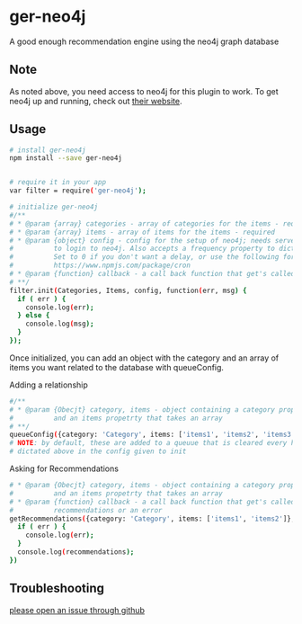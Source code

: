 # ger-neo4j
A good enough recommendation engine using the neo4j graph database

## Note
As noted above, you need access to neo4j for this plugin to work. To get neo4j up and running, check out [their website](https://neo4j.com/).

## Usage

```sh
# install ger-neo4j
npm install --save ger-neo4j


# require it in your app
var filter = require('ger-neo4j');

# initialize ger-neo4j
#/**
# * @param {array} categories - array of categories for the items - required
# * @param {array} items - array of items for the items - required
# * @param {object} config - config for the setup of neo4j; needs server, user, password properties
#          to login to neo4j. Also accepts a frequency property to dictate when to clear the config.
#          Set to 0 if you don't want a delay, or use the following format to use a custom timeframe:
#          https://www.npmjs.com/package/cron
# * @param {function} callback - a call back function that get's called on success or error
# **/
filter.init(Categories, Items, config, function(err, msg) {
  if ( err ) {
    console.log(err);
  } else {
    console.log(msg);
  }
});
```

Once initialized, you can add an object with the category and an array of items you want related to the database with queueConfig.

Adding a relationship

```sh
#/**
# * @param {Obecjt} category, items - object containing a category property that takes a string
#          and an items propetrty that takes an array
# **/
queueConfig({category: 'Category', items: ['items1', 'items2', 'items3']})
# NOTE: by default, these are added to a queuue that is cleared every hour unless
# dictated above in the config given to init
```

Asking for Recommendations

```sh
# * @param {Obecjt} category, items - object containing a category property that takes a string
#          and an items propetrty that takes an array
# * @param {function} callback - a call back function that get's called on success with
#          recommendations or an error
getRecommendations({category: 'Category', items: ['items1', 'items2']}, function(err, recommendations) {
  if ( err ) {
    console.log(err);
  }
  console.log(recommendations);
})
```

## Troubleshooting
[please open an issue through github](https://github.com/burly-bulls/ger-neo4j/issues)